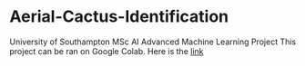 # Aerial-Cactus-Identification
University of Southampton MSc AI Advanced Machine Learning Project
This project can be ran on Google Colab. Here is the [link](https://colab.research.google.com/drive/1GMKO8chkf3i5cOyto04tr0twdKxNozrr?usp=sharing)
